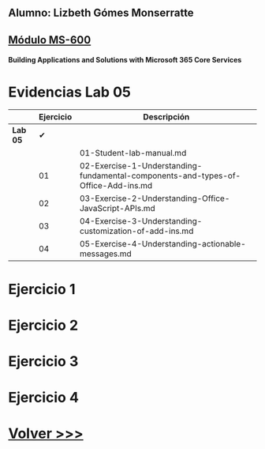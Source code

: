 ## Alumno: Lizbeth Gómes Monserratte

## <u>Módulo MS-600</u>
####  Building Applications and Solutions with Microsoft 365 Core Services



# Evidencias Lab 05



|  | **Ejercicio** | **Descripción**                                                  |
| -------- | --------- | ------------------------------------------------------------ |
| **Lab 05** |  ✔ |                                                             |
|        |         | 01-Student-lab-manual.md                                     |
|        | 01       | 02-Exercise-1-Understanding-fundamental-components-and-types-of-Office-Add-ins.md |
|        | 02       | 03-Exercise-2-Understanding-Office-JavaScript-APIs.md        |
|        | 03       | 04-Exercise-3-Understanding-customization-of-add-ins.md      |
|        | 04       | 05-Exercise-4-Understanding-actionable-messages.md           |

# Ejercicio 1




# Ejercicio 2



# Ejercicio 3



# Ejercicio 4





# [Volver >>>](https://github.com/liztraining2021/MS-600-Building-Applications-and-Solutions-with-Microsoft-365-Core-Services/blob/master/readme.md)